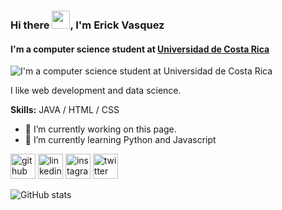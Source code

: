 ### Hi there <img src="https://github.com/TheDudeThatCode/TheDudeThatCode/blob/master/Assets/Hi.gif" width="29px">, I'm Erick Vasquez
#### I'm a computer science student at [Universidad de Costa Rica ](https://www.ucr.ac.cr/)
![I'm a computer science student at Universidad de Costa Rica](https://i.ibb.co/mB7jctd/My-Post1.png)

I like web development and data science. 

**Skills:**   JAVA  / HTML / CSS

- 🔭 I’m currently working on this page. 
- 🌱 I’m currently learning Python and Javascript 


[<img src='https://cdn.jsdelivr.net/npm/simple-icons@3.0.1/icons/github.svg' alt='github' height='40'>](https://github.com/erickmurill0)  [<img src='https://cdn.jsdelivr.net/npm/simple-icons@3.0.1/icons/linkedin.svg' alt='linkedin' height='40'>](https://www.linkedin.com/in/erick-vasquez-2731aa119/)  [<img src='https://cdn.jsdelivr.net/npm/simple-icons@3.0.1/icons/instagram.svg' alt='instagram' height='40'>](https://www.instagram.com/erickmurill0/)  [<img src='https://cdn.jsdelivr.net/npm/simple-icons@3.0.1/icons/twitter.svg' alt='twitter' height='40'>](https://twitter.com/erickmurill0)  

![GitHub stats](https://github-readme-stats.vercel.app/api?username=erickmurill0&show_icons=true)  


